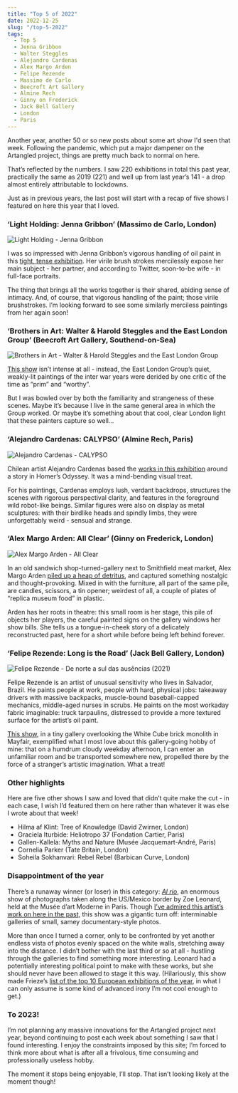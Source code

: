 ```yaml
---
title: "Top 5 of 2022"
date: 2022-12-25
slug: "/top-5-2022"
tags:
  - Top 5
  - Jenna Gribbon
  - Walter Steggles
  - Alejandro Cardenas
  - Alex Margo Arden
  - Felipe Rezende
  - Massimo de Carlo
  - Beecroft Art Gallery
  - Almine Rech
  - Ginny on Frederick
  - Jack Bell Gallery
  - London
  - Paris
---
```


Another year, another 50 or so new posts about some art show I'd seen that week. Following the pandemic, which put a major dampener on the Artangled project, things are pretty much back to normal on here.

That’s reflected by the numbers. I saw 220 exhibitions in total this past year, practically the same as 2019 (221) and well up from last year’s 141 - a drop almost entirely attributable to lockdowns.

Just as in previous years, the last post will start with a recap of five shows I featured on here this year that I loved.

### ‘Light Holding: Jenna Gribbon’ (Massimo de Carlo, London)

![Light Holding - Jenna Gribbon](/gribbon-massimo-1.jpeg)

I was so impressed with Jenna Gribbon’s vigorous handling of oil paint in  this [tight, tense exhibition](/gribbon-massimo). Her virile brush strokes mercilessly expose her main subject - her partner, and according to Twitter, soon-to-be wife - in full-face portraits.

The thing that brings all the works together is their shared, abiding sense of intimacy. And, of course, that vigorous handling of the paint; those virile brushstrokes. I’m looking forward to see some similarly merciless paintings from her again soon!

###  ‘Brothers in Art: Walter & Harold Steggles and the East London Group’ (Beecroft Art Gallery, Southend-on-Sea)

![Brothers in Art - Walter & Harold Steggles and the East London Group](/steggles-beecroft-2.jpeg)

[This show](/steggles-beecroft) isn’t intense at all - instead, the East London Group’s quiet, weakly-lit paintings of the inter war years were derided by one critic of the time as “prim” and “worthy”. 

But I was bowled over by both the familiarity and strangeness of these scenes. Maybe it’s because I live in the same general area in which the Group worked. Or maybe it’s something about that cool, clear London light that these painters capture so well…

### ‘Alejandro Cardenas: CALYPSO’ (Almine Rech, Paris)

![Alejandro Cardenas - CALYPSO](/cardenas-rech-1.jpeg)

Chilean artist Alejandro Cardenas based the [works in this exhibition](/cardenas-rech) around a story in Homer’s Odyssey. It was a mind-bending visual treat.

For his paintings, Cardenas employs lush, verdant backdrops, structures the scenes with rigorous perspectival clarity, and features in the foreground wild robot-like beings. Similar figures were also on display as metal sculptures: with their birdlike heads and spindly limbs, they were unforgettably weird - sensual and strange.

### ‘Alex Margo Arden: All Clear’ (Ginny on Frederick, London)

![Alex Margo Arden - All Clear](/arden-frederick-1.jpeg)

In an old sandwich shop-turned-gallery next to Smithfield meat market, Alex Margo Arden [piled up a heap of detritus](/arden-frederick), and captured something nostalgic and thought-provoking. Mixed in with the furniture, all part of the same pile, are candles, scissors, a tin opener; weirdest of all, a couple of plates of “replica museum food” in plastic. 

Arden has her roots in theatre: this small room is her stage, this pile of objects her players, the careful painted signs on the gallery windows her show bills. She tells us a tongue-in-cheek story of a delicately reconstructed past, here for a short while before being left behind forever.

### ‘Felipe Rezende: Long is the Road’ (Jack Bell Gallery, London)

![Felipe Rezende - De norte a sul das ausências (2021)](/rezende-bell-1.jpeg)

Felipe Rezende is an artist of unusual sensitivity who lives in Salvador, Brazil. He paints people at work, people with hard, physical jobs: takeaway drivers with massive backpacks, muscle-bound baseball-capped mechanics, middle-aged nurses in scrubs. He paints on the most workaday fabric imaginable: truck tarpaulins, distressed to provide a more textured surface for the artist’s oil paint.

[This show](/rezende-bell), in a tiny gallery overlooking the White Cube brick monolith in Mayfair, exemplified what I most love about this gallery-going hobby of mine: that on a humdrum cloudy weekday afternoon, I can enter an unfamiliar room and be transported somewhere new, propelled there by the force of a stranger’s artistic imagination. What a treat!

### Other highlights

Here are five other shows I saw and loved that didn’t quite make the cut - in each case, I wish I’d featured them on here rather than whatever it was else I wrote about that week!

* Hilma af Klint: Tree of Knowledge (David Zwirner, London)
* Graciela Iturbide: Heliotropo 37 (Fondation Cartier, Paris)
* Gallen-Kallela: Myths and Nature (Musée Jacquemart-André, Paris)
* Cornelia Parker (Tate Britain, London)
* Soheila Sokhanvari: Rebel Rebel (Barbican Curve, London)

### Disappointment of the year

There’s a runaway winner (or loser) in this category: *[Al rio](https://www.mam.paris.fr/en/expositions/exhibitions-zoe-leonard)*, an enormous show of photographs taken along the US/Mexico border by Zoe Leonard, held at the Musée d’art Moderne in Paris. Though [I’ve admired this artist’s work on here in the past](/leonard-hauser-wirth), this show was a gigantic turn off: interminable galleries of small, samey documentary-style photos.

More than once I turned a corner, only to be confronted by yet another endless vista of photos evenly spaced on the white walls, stretching away into the distance. I didn’t bother with the last third or so at all - hustling through the galleries to find something more interesting. Leonard had a potentially interesting political point to make with these works, but she should never have been allowed to stage it this way. (Hilariously, this show made Frieze’s [list of the top 10 European exhibitions of the year](https://www.frieze.com/article/top-ten-shows-europe-2022), in what I can only assume is some kind of advanced irony I’m not cool enough to get.)

### To 2023!

I’m not planning any massive innovations for the Artangled project next year, beyond continuing to post each week about something I saw that I found interesting. I enjoy the constraints imposed by this site; I’m forced to think more about what is after all a frivolous, time consuming and professionally useless hobby. 

The moment it stops being enjoyable, I’ll stop. That isn’t looking likely at the moment though!
